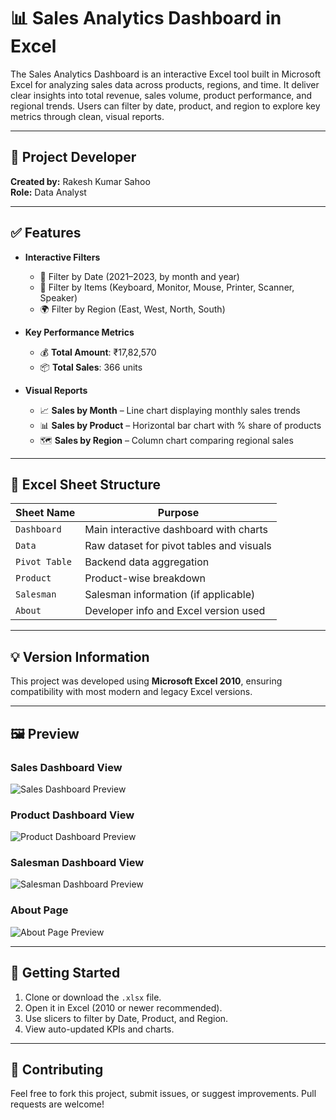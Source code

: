 # 📊 Sales Analytics Dashboard in Excel
The Sales Analytics Dashboard is an interactive Excel tool built in Microsoft Excel for analyzing sales data across products, regions, and time. It deliver clear insights into total revenue, sales volume, product performance, and regional trends. Users can filter by date, product, and region to explore key metrics through clean, visual reports.

---

## 🔧 Project Developer

**Created by:** Rakesh Kumar Sahoo  
**Role:** Data Analyst

---

## ✅ Features

- **Interactive Filters**
  - 📅 Filter by Date (2021–2023, by month and year)
  - 🛒 Filter by Items (Keyboard, Monitor, Mouse, Printer, Scanner, Speaker)
  - 🌍 Filter by Region (East, West, North, South)

- **Key Performance Metrics**
  - 💰 **Total Amount**: ₹17,82,570
  - 📦 **Total Sales**: 366 units

- **Visual Reports**
  - 📈 **Sales by Month** – Line chart displaying monthly sales trends
  - 📊 **Sales by Product** – Horizontal bar chart with % share of products
  - 🗺️ **Sales by Region** – Column chart comparing regional sales

---

## 📁 Excel Sheet Structure

| Sheet Name     | Purpose                                     |
|----------------|---------------------------------------------|
| `Dashboard`     | Main interactive dashboard with charts      |
| `Data`          | Raw dataset for pivot tables and visuals    |
| `Pivot Table`   | Backend data aggregation                   |
| `Product`       | Product-wise breakdown                     |
| `Salesman`      | Salesman information (if applicable)       |
| `About`         | Developer info and Excel version used      |

---

## 💡 Version Information

This project was developed using **Microsoft Excel 2010**, ensuring compatibility with most modern and legacy Excel versions.

---

## 🖼️ Preview

### Sales Dashboard View

![Sales Dashboard Preview]()

### Product Dashboard View

![Product Dashboard Preview]()

### Salesman Dashboard View

![Salesman Dashboard Preview]()

### About Page

![About Page Preview]()

---

## 🚀 Getting Started

1. Clone or download the `.xlsx` file.
2. Open it in Excel (2010 or newer recommended).
3. Use slicers to filter by Date, Product, and Region.
4. View auto-updated KPIs and charts.

---

## 🤝 Contributing

Feel free to fork this project, submit issues, or suggest improvements. Pull requests are welcome!
